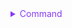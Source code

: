 <details>
  <summary style="color: #873bf4; cursor: pointer;">
    Command
  </summary>

```ts
type Command = {
  redo: (graph: IGraph) => void;
  undo: (graph: IGraph) => void;
};
```

</details>
